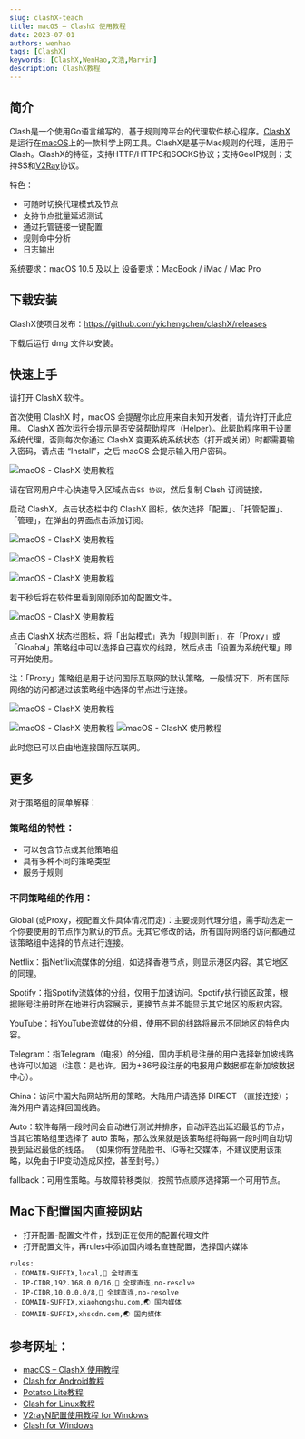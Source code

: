 ```yaml
---
slug: clashX-teach
title: macOS – ClashX 使用教程
date: 2023-07-01
authors: wenhao
tags: [ClashX]
keywords: [ClashX,WenHao,文浩,Marvin]
description: ClashX教程
---
```


## 简介

Clash是一个使用Go语言编写的，基于规则跨平台的代理软件核心程序。[ClashX](https://uzbox.com/tag/clashx)是运行在[macOS](https://uzbox.com/tag/macos)上的一款科学上网工具。ClashX是基于Mac规则的代理，适用于Clash。ClashX的特征，支持HTTP/HTTPS和SOCKS协议；支持GeoIP规则；支持SS和[V2Ray](https://uzbox.com/tag/v2ray)协议。

<!-- truncate -->

特色：

- 可随时切换代理模式及节点
- 支持节点批量延迟测试
- 通过托管链接一键配置
- 规则命中分析
- 日志输出

系统要求：macOS 10.5 及以上
设备要求：MacBook / iMac / Mac Pro

## 下载安装

ClashX使项目发布：https://github.com/yichengchen/clashX/releases

下载后运行 dmg 文件以安装。

## 快速上手

请打开 ClashX 软件。

首次使用 ClashX 时，macOS 会提醒你此应用来自未知开发者，请允许打开此应用。
ClashX 首次运行会提示是否安装帮助程序（Helper）。此帮助程序用于设置系统代理，否则每次你通过 ClashX 变更系统系统状态（打开或关闭）时都需要输入密码，请点击 “Install”，之后 macOS 会提示输入用户密码。

![macOS - ClashX 使用教程](https://s2.loli.net/2023/10/25/sMRK1LXQ6Zi5mYr.jpg)

请在官网用户中心快速导入区域点击`SS 协议`，然后复制 Clash 订阅链接。

启动 ClashX，点击状态栏中的 ClashX 图标，依次选择「配置」、「托管配置」、「管理」，在弹出的界面点击添加订阅。

![macOS - ClashX 使用教程](https://s2.loli.net/2023/10/25/XJDMjRBAmWK26wr.jpg)

![macOS - ClashX 使用教程](https://s2.loli.net/2023/10/25/SQUW4azRYgviI6L.jpg)


![macOS - ClashX 使用教程](https://s2.loli.net/2023/10/25/a3eXIFQswZ86nRp.jpg)

若干秒后将在软件里看到刚刚添加的配置文件。

![macOS - ClashX 使用教程](https://s2.loli.net/2023/10/25/QkLlOi2bfzCmrdF.jpg)

点击 ClashX 状态栏图标，将「出站模式」选为「规则判断」，在「Proxy」或「Gloabal」策略组中可以选择自己喜欢的线路，然后点击「设置为系统代理」即可开始使用。

注：「Proxy」策略组是用于访问国际互联网的默认策略，一般情况下，所有国际网络的访问都通过该策略组中选择的节点进行连接。

![macOS - ClashX 使用教程](https://s2.loli.net/2023/10/25/witPzSeq3p7hxZF.png)

![macOS - ClashX 使用教程](https://s2.loli.net/2023/10/25/7LgMjGXmd1tbc2Y.jpg)
![macOS - ClashX 使用教程](https://s2.loli.net/2023/10/25/JiUnOQXbv5eBxW3.jpg)

此时您已可以自由地连接国际互联网。

## 更多

对于策略组的简单解释：

### 策略组的特性：

- 可以包含节点或其他策略组
- 具有多种不同的策略类型
- 服务于规则

### 不同策略组的作用：

Global (或Proxy，视配置文件具体情况而定)：主要规则代理分组，需手动选定一个你要使用的节点作为默认的节点。无其它修改的话，所有国际网络的访问都通过该策略组中选择的节点进行连接。

Netflix：指Netflix流媒体的分组，如选择香港节点，则显示港区内容。其它地区的同理。

Spotify：指Spotify流媒体的分组，仅用于加速访问。Spotify执行锁区政策，根据账号注册时所在地进行内容展示，更换节点并不能显示其它地区的版权内容。

YouTube：指YouTube流媒体的分组，使用不同的线路将展示不同地区的特色内容。

Telegram：指Telegram（电报）的分组，国内手机号注册的用户选择新加坡线路也许可以加速（注意：是也许。因为+86号段注册的电报用户数据都在新加坡数据中心）。

China：访问中国大陆网站所用的策略。大陆用户请选择 DIRECT （直接连接）；海外用户请选择回国线路。

Auto：软件每隔一段时间会自动进行测试并排序，自动评选出延迟最低的节点，当其它策略组里选择了 auto 策略，那么效果就是该策略组将每隔一段时间自动切换到延迟最低的线路。
（如果你有登陆脸书、IG等社交媒体，不建议使用该策略，以免由于IP变动造成风控，甚至封号。）

fallback：可用性策略。与故障转移类似，按照节点顺序选择第一个可用节点。

## Mac下配置国内直接网站

- 打开配置-配置文件件，找到正在使用的配置代理文件
- 打开配置文件，再rules中添加国内域名直链配置，选择国内媒体
````shell
rules:
 - DOMAIN-SUFFIX,local,🎯 全球直连
 - IP-CIDR,192.168.0.0/16,🎯 全球直连,no-resolve
 - IP-CIDR,10.0.0.0/8,🎯 全球直连,no-resolve
 - DOMAIN-SUFFIX,xiaohongshu.com,🌏 国内媒体
 - DOMAIN-SUFFIX,xhscdn.com,🌏 国内媒体

````



## 参考网址：
- [macOS – ClashX 使用教程](clashX-teach)
- [Clash for Android教程](/docs/ClashX_teach_android)
- [Potatso Lite教程](/docs/ClashX_teach_ios)
- [Clash for Linux教程](/docs/ClashX_teach_linux)
- [V2rayN配置使用教程 for Windows](/docs/V2rayn-config)
- [Clash for Windows](https://docs.cfw.lbyczf.com/)